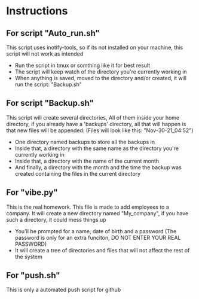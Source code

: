 # Instructions
## For script "Auto_run.sh"

This script uses inotify-tools, so if its not installed 
on your machine, this script will not work as intended
- Run the script in tmux or somthing like it for best result
- The script will keep watch of the directory you're currently working in
- When anything is saved, moved to the directory and/or created, it will run the script: "Backup.sh"

## For script "Backup.sh"

This script will create several directories,
All of them inside your home directory, 
if you already have a 'backups' directory,
all that will happen is that new files will be appended:
(Files will look like this: "Nov-30-21_04:52")
 
- One directory named backups to store all the backups in
- Inside that, a directory with the same name as the directory you're currently working in
- Inside that, a directory with the name of the current month
- And finally, a directory with the month and the time the backup was created containing the 
	files in the current directory

## For "vibe.py"

This is the real homework. This file is made to add employees to a company.
It will create a new directory named "My_company", if you have such a directory,
it could mess things up

- You'll be prompted for a name, date of birth and a password
	(The password is only for an extra funciton, DO NOT ENTER YOUR REAL PASSWORD)
- It will create a tree of directories and files that will not affect the rest of the system

## For "push.sh"

This is only a automated push script for github 
